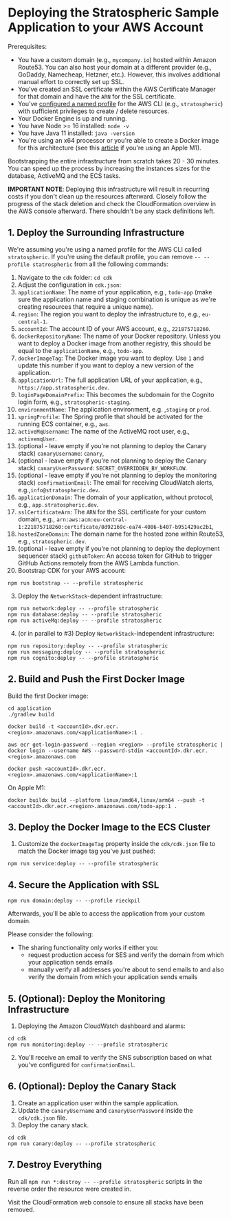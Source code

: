 # Deploying the Stratospheric Sample Application to your AWS Account

Prerequisites:

- You have a custom domain (e.g., `mycompany.io`) hosted within Amazon Route53. You can also host your domain at a
  different provider (e.g., GoDaddy, Namecheap, Hetzner, etc.). However, this involves additional manual effort to
  correctly set up SSL.
- You've created an SSL certificate within the AWS Certificate Manager for that domain and have the `ARN` for the SSL
  certificate.
- You've [configured a named profile](https://docs.aws.amazon.com/cli/latest/userguide/cli-configure-profiles.html) for
  the AWS CLI (e.g., `stratospheric`) with sufficient privileges to create / delete resources.
- Your Docker Engine is up and running.
- You have Node >= 16 installed: `node -v`
- You have Java 11 installed: `java -version`
- You're using an x64 processor or you're able to create a Docker image for this architecture (see
  this [article](https://blog.jaimyn.dev/how-to-build-multi-architecture-docker-images-on-an-m1-mac/) if you're using an
  Apple M1).

Bootstrapping the entire infrastructure from scratch takes 20 - 30 minutes. You can speed up the process by increasing
the instances sizes for the database, ActiveMQ and the ECS tasks.

**IMPORTANT NOTE**: Deploying this infrastructure will result in recurring costs if you don't clean up the resources
afterward. Closely follow the progress of the stack deletion and check the CloudFormation overview in the AWS console
afterward. There shouldn't be any stack definitions left.

## 1. Deploy the Surrounding Infrastructure

We're assuming you're using a named profile for the AWS CLI called `stratospheric`. If you're using the default profile,
you can remove `-- --profile statrospheric` from all the following commands:

1. Navigate to the `cdk` folder: `cd cdk`
2. Adjust the configuration in `cdk.json`:
1. `applicationName`: The name of your application, e.g., `todo-app` (make sure the application name and staging
   combination is unique as we're creating resources that require a unique name).
2. `region`: The region you want to deploy the infrastructure to, e.g., `eu-central-1`.
3. `accountId`: The account ID of your AWS account, e.g., `221875718260`.
4. `dockerRepositoryName`: The name of your Docker repository. Unless you want to deploy a Docker image from another
   registry, this should be equal to the `applicationName`, e.g., `todo-app`.
5. `dockerImageTag`: The Docker image you want to deploy. Use `1` and update this number if you want to deploy a new
   version of the application.
6. `applicationUrl`: The full application URL of your application, e.g., `https://app.stratospheric.dev`.
7. `loginPageDomainPrefix`: This becomes the subdomain for the Cognito login form, e.g., `stratospheric-staging`.
8. `environmentName`: The application environment, e.g. ,`staging` or `prod`.
9. `springProfile`: The Spring profile that should be activated for the running ECS container, e.g., `aws`.
10. `activeMqUsername`: The name of the ActiveMQ root user, e.g., `activemqUser`.
11. (optional - leave empty if you're not planning to deploy the Canary stack) `canaryUsername`: `canary`,
12. (optional - leave empty if you're not planning to deploy the Canary
    stack) `canaryUserPassword`: `SECRET_OVERRIDDEN_BY_WORKFLOW`.
13. (optional - leave empty if you're not planning to deploy the monitoring stack) `confirmationEmail`: The email for
    receiving CloudWatch alerts, e.g.,`info@stratospheric.dev`.
14. `applicationDomain`: The domain of your application, without protocol, e.g., `app.stratospheric.dev`.
15. `sslCertificateArn`: The `ARN` for the SSL certificate for your custom domain,
    e.g., `arn:aws:acm:eu-central-1:221875718260:certificate/8d92169c-ea74-4086-b407-b951429ac2b1`,
16. `hostedZoneDomain`: The domain name for the hosted zone within Route53, e.g., `stratospheric.dev`.
17. (optional - leave empty if you're not planning to deploy the deployment sequencer stack) `githubToken`: An access
    token for GitHub to trigger GitHub Actions remotely from the AWS Lambda function.
3. Bootstrap CDK for your AWS account:

```
npm run bootstrap -- --profile stratospheric
```

3. Deploy the `NetworkStack`-dependent infrastructure:

```
npm run network:deploy -- --profile stratospheric
npm run database:deploy -- --profile stratospheric
npm run activeMq:deploy -- --profile stratospheric
```

4. (or in parallel to #3) Deploy `NetworkStack`-independent infrastructure:

```
npm run repository:deploy -- --profile stratospheric
npm run messaging:deploy -- --profile stratospheric
npm run cognito:deploy -- --profile stratospheric
```

## 2. Build and Push the First Docker Image

Build the first Docker image:

```
cd application
./gradlew build

docker build -t <accountId>.dkr.ecr.<region>.amazonaws.com/<applicationName>:1 .

aws ecr get-login-password --region <region> --profile stratospheric | docker login --username AWS --password-stdin <accountId>.dkr.ecr.<region>.amazonaws.com

docker push <accountId>.dkr.ecr.<region>.amazonaws.com/<applicationName>:1
```

On Apple M1:

```shell
docker buildx build --platform linux/amd64,linux/arm64 --push -t <accountId>.dkr.ecr.<region>.amazonaws.com/todo-app:1 .
```

## 3. Deploy the Docker Image to the ECS Cluster

1. Customize the `dockerImageTag` property inside the `cdk/cdk.json` file to match the Docker image tag you've just
   pushed:

```shell
npm run service:deploy -- --profile stratospheric
```

## 4. Secure the Application with SSL

```
npm run domain:deploy -- --profile rieckpil
```

Afterwards, you'll be able to access the application from your custom domain.

Please consider the following:

- The sharing functionality only works if either you:
  - request production access for SES and verify the domain from which your application sends emails
  - manually verify all addresses you're about to send emails to and also verify the domain from which your application
    sends emails

## 5. (Optional): Deploy the Monitoring Infrastructure

1. Deploying the Amazon CloudWatch dashboard and alarms:

```
cd cdk
npm run monitoring:deploy -- --profile stratospheric
```

2. You'll receive an email to verify the SNS subscription based on what you've configured for `confirmationEmail`.

## 6. (Optional): Deploy the Canary Stack

1. Create an application user within the sample application.
2. Update the `canaryUsername` and `canaryUserPassword` inside the `cdk/cdk.json` file.
3. Deploy the canary stack.

```
cd cdk
npm run canary:deploy -- --profile stratospheric
```

## 7. Destroy Everything

Run all `npm run *:destroy -- --profile stratospheric` scripts in the reverse order the resource were created in.

Visit the CloudFormation web console to ensure all stacks have been removed.
